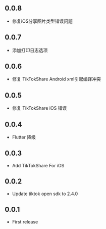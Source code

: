 ## 0.0.8

- 修复iOS分享图片类型错误问题

## 0.0.7

- 添加打印日志选项

## 0.0.6

- 修复 TikTokShare Android xml引起编译冲突

## 0.0.5

- 修复 TikTokShare iOS 错误

## 0.0.4

- Flutter 降级

## 0.0.3

- Add TikTokShare For iOS

## 0.0.2

- Update tiktok open sdk to 2.4.0

## 0.0.1

- First release